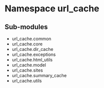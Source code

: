 Namespace url_cache
===================

Sub-modules
-----------
* url_cache.common
* url_cache.core
* url_cache.dir_cache
* url_cache.exceptions
* url_cache.html_utils
* url_cache.model
* url_cache.sites
* url_cache.summary_cache
* url_cache.utils